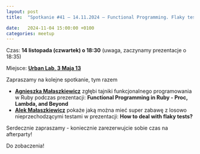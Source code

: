 ```yaml
---
layout: post
title:  "Spotkanie #41 – 14.11.2024 – Functional Programming. Flaky tests"

date:   2024-11-04 15:00:00 +0100
categories: meetup
---
```



Czas: **14 listopada (czwartek) o 18:30** (uwaga, zaczynamy prezentacje o 18:35) 

Miejsce: **[Urban Lab, 3 Maja 13](https://goo.gl/maps/xfBVTXEWcyR3U9XcA)**


Zapraszamy na kolejne spotkanie, tym razem 

* **[Agnieszka Małaszkiewicz](https://womanonrails.com)** zgłębi tajniki funkcjonalnego programowania w Ruby podczas prezentacji: **Functional Programming in Ruby - Proc, Lambda, and Beyond**
* **[Alek Małaszkiewicz](https://torrocus.com)** pokaże jaką można mieć super zabawę z losowo nieprzechodzącymi testami w prezentacji: **How to deal with flaky tests?**

Serdecznie zapraszamy - koniecznie zarezerwujcie sobie czas na afterparty!

Do zobaczenia!
